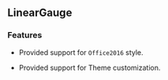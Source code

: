 ## LinearGauge 

### Features


* Provided support for `Office2016` style.

* Provided support for Theme customization.
